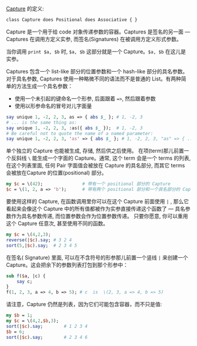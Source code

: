 [Capture](http://doc.perl6.org/type/Capture) 的定义:

``` perl
class Capture does Positional does Associative { }
```

Capture 是一个用于给 code 对象传递参数的容器。Captures 是签名的另一面 — Captures 在调用方定义实参, 而签名(Signatures) 在被调用方定义形式参数。

当你调用 `print $a, $b` 时, `$a, $b` 这部分就是一个 Capture。`$a, $b` 在这儿是实参。

Captures 包含一个 list-like 部分的位置参数和一个 hash-like 部分的具名参数。对于具名参数, Captures 使用一种略微不同的语法而不是普通的 List。有两种简单的方法生成一个具名参数：

- 使用一个未引起的键命名一个形参, 后面跟着 `=>`, 然后跟着参数
- 使用以形参命名的冒号对儿字面量

``` perl
say unique 1, -2, 2, 3, as => { abs $_ }; # 1, -2, 3
# ... is the same thing as:
say unique 1, -2, 2, 3, :as({ abs $_ });  # 1, -2, 3
# Be careful not to quote the name of a named parameter:
say unique 1, -2, 2, 3, 'as' => { abs $_ }; # 1, -2, 2, 3, "as" => { ... }
```

单个独立的 Capture 也能被生成, 存储, 然后供之后使用。 在项(term)那儿前置一个反斜线 `\` 能生成一个字面的 Capture。通常, 这个 term 会是一个 terms 的列表, 在这个列表里面, 任何 Pair 字面值会被放在 Capture 的具名部分, 而其它 terms 会被放在Capture 的位置(positional) 部分。

``` perl
my $c = \(42);               # 带有一个 positional 部分的 Capture        
$c = \(1, 2, a => 'b');      # 带有两个 positional 部分和一个具名部分的 Capture
```

要使用这样的 Capture, 在函数调用里你可以在这个 Capture 前面使用 `|` , 那么它看起来会像这个 Capture 中的所有值都被作为实参直接传递这个函数了 — 具名参数作为具名参数传递, 而位置参数会作为位置参数传递。 只要你愿意, 你可以重用这个 Capture 任意次, 甚至使用不同的函数。

``` perl
my $c = \(4,2,3);
reverse(|$c).say; # 3 2 4
sort(5,|$c).say;  # 2 3 4 5
```

在签名( Signature) 里面, 可以在不含符号的形参那儿前置一个竖线 `|` 来创建一个 Capture。这会把余下的参数列表打包到那个形参中：

``` perl
sub f($a, |c) {
    say c; 
}
f(1, 2, 3, a => 4, b => 5); # c  is  \(2, 3, a => 4, b => 5)
```

请注意，Capture 仍然是列表，因为它们可能包含容器，而不只是值:

``` perl
my $b = 1;
my $c = \(4,2,$b,3);
sort(|$c).say;        # 1 2 3 4
$b = 6;
sort(|$c).say;        # 2 3 4 6
```
